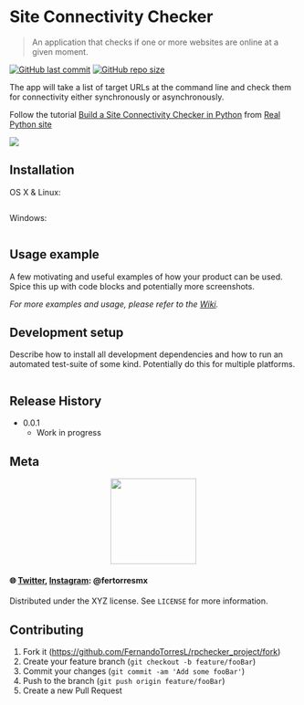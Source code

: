 # Site Connectivity Checker

> An application that checks if one or more websites are online at a given moment.

<a href="https://github.com/FernandoTorresL/rpchecker_project/commits/main" target="_blank">![GitHub last commit](https://img.shields.io/github/last-commit/FernandoTorresL/rpchecker_project)</a> <a href="https://github.com/FernandoTorresL/rpchecker_project" target="_blank">![GitHub repo size](https://img.shields.io/github/repo-size/FernandoTorresL/rpchecker_project)</a>

 The app will take a list of target URLs at the command line and check them for connectivity either synchronously or asynchronously.

Follow the tutorial [Build a Site Connectivity Checker in Python](https://realpython.com/site-connectivity-checker-python/) from [Real Python site](https://realpython.com)

![](header.png)

## Installation

OS X & Linux:

```sh

```

Windows:

```sh

```

## Usage example

A few motivating and useful examples of how your product can be used. Spice this up with code blocks and potentially more screenshots.

_For more examples and usage, please refer to the [Wiki][wiki]._

## Development setup

Describe how to install all development dependencies and how to run an automated test-suite of some kind. Potentially do this for multiple platforms.

```sh

```

## Release History

* 0.0.1
    * Work in progress

## Meta

<div align="center">
    <a href="https://fertorresmx.dev/">
      <img height="150em" src="https://raw.githubusercontent.com/FernandoTorresL/FernandoTorresL/main/media/FerTorres-dev1.png">
  </a>
</div>

#### :globe_with_meridians: [Twitter](https://twitter.com/FerTorresMx), [Instagram](https://www.instagram.com/fertorresmx/): @fertorresmx

Distributed under the XYZ license. See ``LICENSE`` for more information.

## Contributing

1. Fork it (<https://github.com/FernandoTorresL/rpchecker_project/fork>)
2. Create your feature branch (`git checkout -b feature/fooBar`)
3. Commit your changes (`git commit -am 'Add some fooBar'`)
4. Push to the branch (`git push origin feature/fooBar`)
5. Create a new Pull Request

<!-- Markdown link & img dfn's -->
[wiki]: https://github.com/yourname/yourproject/wiki
